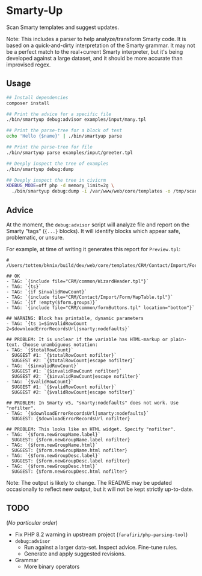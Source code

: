 # Smarty-Up

Scan Smarty templates and suggest updates.

Note: This includes a parser to help analyze/transform Smarty code.  It is based
on a quick-and-dirty interpretation of the Smarty grammar.  It may not be a
perfect match to the real+current Smarty interpreter, but it's being
developed against a large dataset, and it should be more accurate than
improvised regex.

## Usage

```bash
## Install dependencies
composer install

## Print the advice for a specific file
./bin/smartyup debug:advisor examples/input/many.tpl

## Print the parse-tree for a block of text
echo 'Hello {$name}' | ./bin/smartyup parse

## Print the parse-tree for file
./bin/smartyup parse examples/input/greeter.tpl

## Deeply inspect the tree of examples
./bin/smartyup debug:dump

## Deeply inspect the tree in civicrm
XDEBUG_MODE=off php -d memory_limit=2g \
  ./bin/smartyup debug:dump -i /var/www/web/core/templates -o /tmp/scan-results
```

## Advice

At the moment, the `debug:advisor` script will analyze file and report on the
Smarty "tags" (`{...}` blocks).  It will identify blocks which appear safe,
problematic, or unsure.

For example, at time of writing it generates this report for `Preview.tpl`:

```
# /Users/totten/bknix/build/dev/web/core/templates/CRM/Contact/Import/Form/Preview.tpl

## OK
- TAG: `{include file="CRM/common/WizardHeader.tpl"}`
- TAG: `{ts}`
- TAG: `{if $invalidRowCount}`
- TAG: `{include file="CRM/Contact/Import/Form/MapTable.tpl"}`
- TAG: `{if !empty($form.groups)}`
- TAG: `{include file="CRM/common/formButtons.tpl" location="bottom"}`

## WARNING: Block has printable, dynamic parameters
- TAG: `{ts 1=$invalidRowCount 2=$downloadErrorRecordsUrl|smarty:nodefaults}`

## PROBLEM: It is unclear if the variable has HTML-markup or plain-text. Choose unambiguous notation:
- TAG: `{$totalRowCount}`
  SUGGEST #1: `{$totalRowCount nofilter}`
  SUGGEST #2: `{$totalRowCount|escape nofilter}`
- TAG: `{$invalidRowCount}`
  SUGGEST #1: `{$invalidRowCount nofilter}`
  SUGGEST #2: `{$invalidRowCount|escape nofilter}`
- TAG: `{$validRowCount}`
  SUGGEST #1: `{$validRowCount nofilter}`
  SUGGEST #2: `{$validRowCount|escape nofilter}`

## PROBLEM: In Smarty v5, "smarty:nodefaults" does not work. Use "nofilter".
- TAG: `{$downloadErrorRecordsUrl|smarty:nodefaults}`
  SUGGEST: {$downloadErrorRecordsUrl nofilter}

## PROBLEM: This looks like an HTML widget. Specify "nofilter".
- TAG: `{$form.newGroupName.label}`
  SUGGEST: {$form.newGroupName.label nofilter}
- TAG: `{$form.newGroupName.html}`
  SUGGEST: {$form.newGroupName.html nofilter}
- TAG: `{$form.newGroupDesc.label}`
  SUGGEST: {$form.newGroupDesc.label nofilter}
- TAG: `{$form.newGroupDesc.html}`
  SUGGEST: {$form.newGroupDesc.html nofilter}
```

Note: The output is likely to change. The README may be updated occasionally
to reflect new output, but it will not be kept strictly up-to-date.

## TODO

(*No particular order*)

* Fix PHP 8.2 warning in upstream project (`farafiri/php-parsing-tool`)
* `debug:advisor`
    * Run against a larger data-set. Inspect advice. Fine-tune rules.
    * Generate and apply suggested revisions.
* Grammar
    * More binary operators
